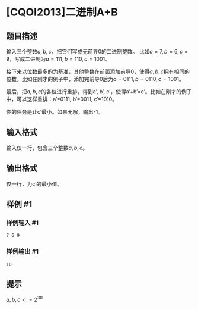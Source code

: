 # [CQOI2013]二进制A+B

## 题目描述

输入三个整数$a, b, c$，把它们写成无前导0的二进制整数。
比如$a=7, b=6, c=9$，写成二进制为$a=111, b=110, c=1001$。

接下来以位数最多的为基准，其他整数在前面添加前导0，使得$a, b, c$拥有相同的位数。比如在刚才的例子中，添加完前导0后为$a=0111, b=0110, c=1001$。

最后，把$a, b, c$的各位进行重排，得到a’, b’, c’，使得a’+b’=c’。比如在刚才的例子中，可以这样重排：a’=0111, b’=0011, c’=1010。


你的任务是让c’最小。如果无解，输出-1。

## 输入格式

输入仅一行，包含三个整数$a, b, c$。

## 输出格式

仅一行，为c’的最小值。

## 样例 #1

### 样例输入 #1
```
7 6 9
```

### 样例输出 #1

```
10
```

## 提示

$a,b,c <= 2^{30}$

